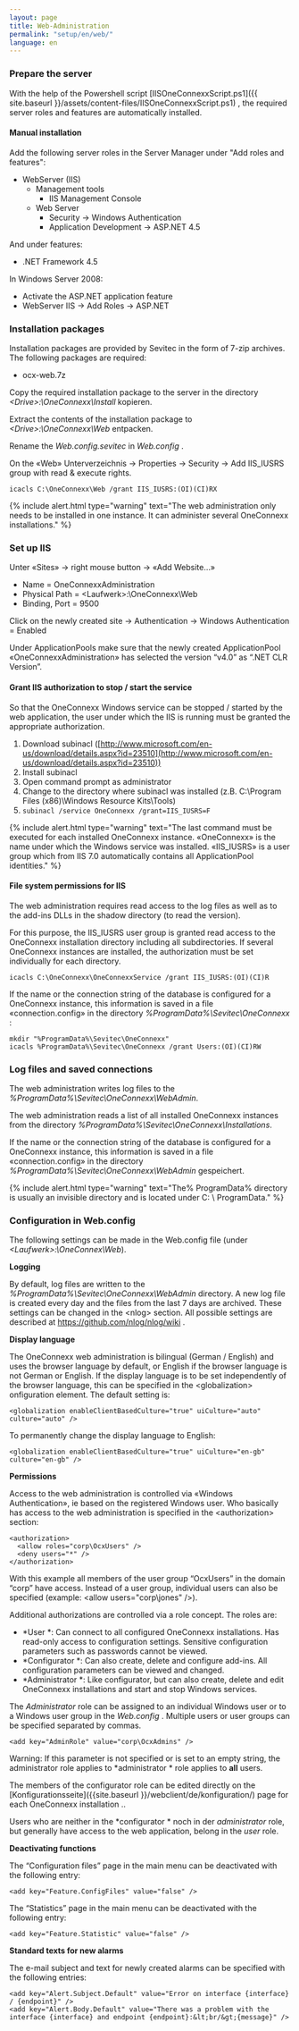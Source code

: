 ```yaml
---
layout: page
title: Web-Administration
permalink: "setup/en/web/"
language: en
---
```


### Prepare the server

With the help of the Powershell script [IISOneConnexxScript.ps1]({{ site.baseurl }}/assets/content-files/IISOneConnexxScript.ps1)  , the required server roles and features are automatically installed.

#### Manual installation

Add the following server roles in the Server Manager under "Add roles and features":

* WebServer (IIS)
  * Management tools
    * IIS Management Console
  * Web Server
    * Security -> Windows Authentication
    * Application Development -> ASP.NET 4.5

And under features:

* .NET Framework 4.5

In Windows Server 2008:

* Activate the ASP.NET application feature
* WebServer IIS -> Add Roles -> ASP.NET

### Installation packages

Installation packages are provided by Sevitec in the form of 7-zip archives. The following packages are required:

* ocx-web.7z

Copy the required installation package to the server in the directory *&lt;Drive&gt;:\OneConnexx\Install* kopieren.

Extract the contents of the installation package to *&lt;Drive&gt;:\OneConnexx\Web* entpacken.

Rename the *Web.config.sevitec* in *Web.config* .

On the «Web» Unterverzeichnis -> Properties -> Security -> Add IIS_IUSRS group with read & execute rights.

```
icacls C:\OneConnexx\Web /grant IIS_IUSRS:(OI)(CI)RX
```

{% include alert.html type="warning" text="The web administration only needs to be installed in one instance. It can administer several OneConnexx installations." %}

### Set up IIS

Unter «Sites» -> right mouse button -> «Add Website…»

* Name = OneConnexxAdministration
* Physical Path = &lt;Laufwerk&gt;:\OneConnexx\Web
* Binding, Port = 9500

Click on the newly created site -> Authentication -> Windows Authentication = Enabled

Under ApplicationPools make sure that the newly created ApplicationPool «OneConnexxAdministration» has selected the version “v4.0” as “.NET CLR Version”.

#### Grant IIS authorization to stop / start the service

So that the OneConnexx Windows service can be stopped / started by the web application, the user under which the IIS is running must be granted the appropriate authorization.

1. Download subinacl  ([http://www.microsoft.com/en-us/download/details.aspx?id=23510](http://www.microsoft.com/en-us/download/details.aspx?id=23510))
1. Install subinacl
1. Open command prompt as administrator
1. Change to the directory where subinacl was installed (z.B. C:\Program Files (x86)\Windows Resource Kits\Tools\)
1. ```subinacl /service OneConnexx /grant=IIS_IUSRS=F```

{% include alert.html type="warning" text="The last command must be executed for each installed OneConnexx instance. «OneConnexx» is the name under which the Windows service was installed. «IIS_IUSRS» is a user group which from IIS 7.0 automatically contains all ApplicationPool identities." %}

#### File system permissions for IIS

The web administration requires read access to the log files as well as to the add-ins DLLs in the shadow directory (to read the version).

For this purpose, the IIS_IUSRS user group is granted read access to the OneConnexx installation directory including all subdirectories. If several OneConnexx instances are installed, the authorization must be set individually for each directory. 

```
icacls C:\OneConnexx\OneConnexxService /grant IIS_IUSRS:(OI)(CI)R
```

If the name or the connection string of the database is configured for a OneConnexx instance, this information is saved in a file «connection.config» in the directory *%ProgramData%\Sevitec\OneConnexx* :

```
mkdir "%ProgramData%\Sevitec\OneConnexx"
icacls %ProgramData%\Sevitec\OneConnexx /grant Users:(OI)(CI)RW
```

### Log files and saved connections

The web administration writes log files to the *%ProgramData%\Sevitec\OneConnexx\WebAdmin*.

The web administration reads a list of all installed OneConnexx instances from the directory *%ProgramData%\Sevitec\OneConnexx\Installations*.

If the name or the connection string of the database is configured for a OneConnexx instance, this information is saved in a file «connection.config» in the directory *%ProgramData%\Sevitec\OneConnexx\WebAdmin* gespeichert.

{% include alert.html type="warning" text="The% ProgramData% directory is usually an invisible directory and is located under C: \ ProgramData." %}

### Configuration in Web.config

The following settings can be made in the Web.config file (under *&lt;Laufwerk&gt;:\OneConnex\Web*).

__Logging__

By default, log files are written to the *%ProgramData%\Sevitec\OneConnexx\WebAdmin* directory.
A new log file is created every day and the files from the last 7 days are archived. These settings can be changed in the &lt;nlog&gt; section. 
All possible settings are described at https://github.com/nlog/nlog/wiki .

__Display language__

The OneConnexx web administration is bilingual (German / English) and uses the browser language by default, or English if the browser language is not German or English. 
If the display language is to be set independently of the browser language, this can be specified in the &lt;globalization&gt; onfiguration element.
The default setting is:

```
<globalization enableClientBasedCulture="true" uiCulture="auto" culture="auto" />
```

To permanently change the display language to English:

```
<globalization enableClientBasedCulture="true" uiCulture="en-gb" culture="en-gb" />
```

__Permissions__

Access to the web administration is controlled via «Windows Authentication», ie based on the registered Windows user. 
Who basically has access to the web administration is specified in the  &lt;authorization&gt; section:

```
<authorization>
  <allow roles="corp\OcxUsers" />
  <deny users="*" />
</authorization>
```

With this example all members of the user group “OcxUsers” in the domain “corp” have access. Instead of a user group, individual users can also be specified (example: &lt;allow users="corp\jones" /&gt;).

Additional authorizations are controlled via a role concept. The roles are:

* *User *: Can connect to all configured OneConnexx installations. Has read-only access to configuration settings. Sensitive configuration parameters such as passwords cannot be viewed.
* *Configurator *: Can also create, delete and configure add-ins. All configuration parameters can be viewed and changed.
* *Administrator *: Like configurator, but can also create, delete and edit OneConnexx installations and start and stop Windows services.

The  *Administrator*  role can be assigned to an individual Windows user or to a Windows user group in the *Web.config* . Multiple users or user groups can be specified separated by commas.

```
<add key="AdminRole" value="corp\OcxAdmins" />
```

Warning: If this parameter is not specified or is set to an empty string, the administrator role applies to *administrator * role applies to **all** users.

The members of the configurator role can be edited directly on the [Konfigurationsseite]({{site.baseurl }}/webclient/de/konfiguration/) page for each OneConnexx installation ..

Users who are neither in the *configurator * noch in der *administrator* role, but generally have access to the web application, belong in the *user* role.

__Deactivating functions__

The “Configuration files” page in the main menu can be deactivated with the following entry:

```
<add key="Feature.ConfigFiles" value="false" />
```

The “Statistics” page in the main menu can be deactivated with the following entry:

```
<add key="Feature.Statistic" value="false" />
```

__Standard texts for new alarms__

The e-mail subject and text for newly created alarms can be specified with the following entries:

```
<add key="Alert.Subject.Default" value="Error on interface {interface} / {endpoint}" />
<add key="Alert.Body.Default" value="There was a problem with the interface {interface} and endpoint {endpoint}:&lt;br/&gt;{message}" />
```
